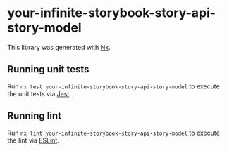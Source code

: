 # your-infinite-storybook-story-api-story-model

This library was generated with [Nx](https://nx.dev).

## Running unit tests

Run `nx test your-infinite-storybook-story-api-story-model` to execute the unit tests via [Jest](https://jestjs.io).

## Running lint

Run `nx lint your-infinite-storybook-story-api-story-model` to execute the lint via [ESLint](https://eslint.org/).
